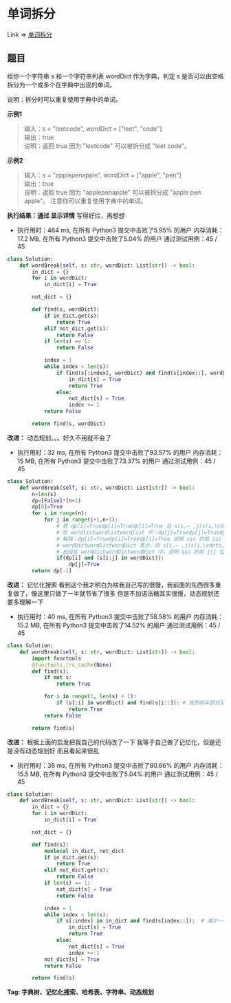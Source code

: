 # 单词拆分

Link => [单词拆分](https://leetcode-cn.com/problems/word-break/)

## 题目
给你一个字符串 s 和一个字符串列表 wordDict 作为字典，判定 s 是否可以由空格拆分为一个或多个在字典中出现的单词。

说明：拆分时可以重复使用字典中的单词。

**示例1**
>输入：s = "leetcode", wordDict = ["leet", "code"]<br />
>输出：true<br />
>说明：返回 true 因为 "leetcode" 可以被拆分成 "leet code"。<br />

**示例2**
>输入：s = "applepenapple", wordDict = ["apple", "pen"]<br />
>输出：true<br />
>说明：返回 true 因为 "applepenapple" 可以被拆分成 "apple pen apple"。
     注意你可以重复使用字典中的单词。<br />

**执行结果：通过 显示详情**
写得好烂，再想想

- 执行用时：484 ms, 在所有 Python3 提交中击败了5.95% 的用户
内存消耗：17.2 MB, 在所有 Python3 提交中击败了5.04% 的用户
通过测试用例：45 / 45
```python
class Solution:
    def wordBreak(self, s: str, wordDict: List[str]) -> bool:
        in_dict = {}
        for i in wordDict:
            in_dict[i] = True

        not_dict = {}

        def find(s, wordDict):
            if in_dict.get(s):
                return True
            elif not_dict.get(s):
                return False
            if len(s) == 1:
                return False

            index = 1
            while index < len(s):
                if find(s[:index], wordDict) and find(s[index::], wordDict):
                    in_dict[s] = True
                    return True
                else:
                    not_dict[s] = True
                    index += 1
            return False

        return find(s, wordDict)


```
**改进：**
动态规划。。。好久不用就不会了

- 执行用时：32 ms, 在所有 Python3 提交中击败了93.57% 的用户
内存消耗：15 MB, 在所有 Python3 提交中击败了73.37% 的用户
通过测试用例：45 / 45

```python
class Solution:
    def wordBreak(self, s: str, wordDict: List[str]) -> bool:       
        n=len(s)
        dp=[False]*(n+1)
        dp[0]=True
        for i in range(n):
            for j in range(i+1,n+1):
                # 若 dp[i]=Truedp[i]=Truedp[i]=True 且 s[i,⋯ ,j)s[i,\cdots,j)s[i,⋯,j) 
                # 在 wordlistwordlistwordlist 中：dp[j]=Truedp[j]=Truedp[j]=True。
                # 解释：dp[i]=Truedp[i]=Truedp[i]=True 说明 sss 的前 iii 位可以用 
                # wordDictwordDictwordDict 表示，则 s[i,⋯ ,j)s[i,\cdots,j)s[i,⋯,j) 
                # 出现在 wordDictwordDictwordDict 中，说明 sss 的前 jjj 位可以表示。
                if(dp[i] and (s[i:j] in wordDict)):
                    dp[j]=True
        return dp[-1]
```
**改进：**
记忆化搜索
看到这个我才明白为啥我自己写的很慢，我前面的东西很多重复做了，像这里只做了一半就节省了很多
但是不加语法糖其实很慢，动态规划还要多理解一下

- 执行用时：40 ms, 在所有 Python3 提交中击败了58.58% 的用户
内存消耗：15.2 MB, 在所有 Python3 提交中击败了14.52% 的用户
通过测试用例：45 / 45
```python
class Solution:
    def wordBreak(self, s: str, wordDict: List[str]) -> bool:
        import functools
        @functools.lru_cache(None)
        def find(s):
            if not s:
                return True

            for i in range(1, len(s) + 1):
                if (s[:i] in wordDict) and find(s[i::]): # 我的前半部分又重复做了
                    return True
            return False

        return find(s)
```
**改进：**
根据上面的启发把我自己的代码改了一下
我等于自己做了记忆化，但是还是没有动态规划好
而且看起来很乱

- 执行用时：36 ms, 在所有 Python3 提交中击败了80.66% 的用户
内存消耗：15.5 MB, 在所有 Python3 提交中击败了5.04% 的用户
通过测试用例：45 / 45
```python
class Solution:
    def wordBreak(self, s: str, wordDict: List[str]) -> bool:
        in_dict = {}
        for i in wordDict:
            in_dict[i] = True

        not_dict = {}

        def find(s):
            nonlocal in_dict, not_dict
            if in_dict.get(s):
                return True
            elif not_dict.get(s):
                return False
            if len(s) == 1:
                not_dict[s] = True
                return False

            index = 1
            while index < len(s):
                if s[:index] in in_dict and find(s[index::]):  # 减少一半
                    in_dict[s] = True
                    return True
                else:
                    not_dict[s] = True
                    index += 1
            not_dict[s] = True
            return False

        return find(s)
```
**Tag: 字典树、记忆化搜索、哈希表、字符串、动态规划**

